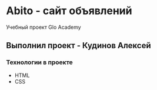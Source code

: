 # Abito - сайт объявлений
Учебный проект Glo Academy

## Выполнил проект - Кудинов Алексей

### Технологии в проекте
- HTML
- CSS
